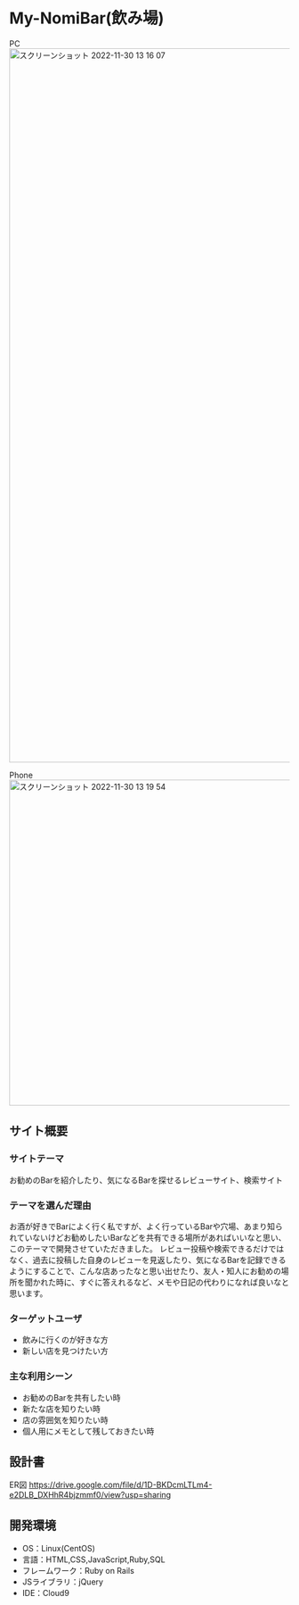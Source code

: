 # My-NomiBar(飲み場)
PC
<img width="1280" alt="スクリーンショット 2022-11-30 13 16 07" src="https://user-images.githubusercontent.com/100123445/204706498-f6b2ad50-ee46-47ec-9ce5-4f5c67c12465.png">

Phone
<img width="584" alt="スクリーンショット 2022-11-30 13 19 54" src="https://user-images.githubusercontent.com/100123445/204706799-aab04411-0a65-43c3-a649-375523a73ab4.png">


## サイト概要
### サイトテーマ
お勧めのBarを紹介したり、気になるBarを探せるレビューサイト、検索サイト

### テーマを選んだ理由
お酒が好きでBarによく行く私ですが、よく行っているBarや穴場、あまり知られていないけどお勧めしたいBarなどを共有できる場所があればいいなと思い、このテーマで開発させていただきました。
レビュー投稿や検索できるだけではなく、過去に投稿した自身のレビューを見返したり、気になるBarを記録できるようにすることで、こんな店あったなと思い出せたり、友人・知人にお勧めの場所を聞かれた時に、すぐに答えれるなど、メモや日記の代わりになれば良いなと思います。

### ターゲットユーザ
- 飲みに行くのが好きな方
- 新しい店を見つけたい方

### 主な利用シーン
- お勧めのBarを共有したい時
- 新たな店を知りたい時
- 店の雰囲気を知りたい時
- 個人用にメモとして残しておきたい時

## 設計書
ER図
https://drive.google.com/file/d/1D-BKDcmLTLm4-e2DLB_DXHhR4bjzmmf0/view?usp=sharing

## 開発環境
- OS：Linux(CentOS)
- 言語：HTML,CSS,JavaScript,Ruby,SQL
- フレームワーク：Ruby on Rails
- JSライブラリ：jQuery
- IDE：Cloud9
